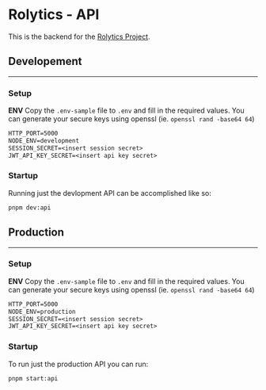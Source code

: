 # Rolytics - API
This is the backend for the [Rolytics Project](https://rolytics.bot.nu).

## Developement
***
### Setup
**ENV**
Copy the `.env-sample` file to `.env` and fill in the required values.
You can generate your secure keys using openssl (ie. `openssl rand -base64 64`)
```txt
HTTP_PORT=5000
NODE_ENV=development
SESSION_SECRET=<insert session secret>
JWT_API_KEY_SECRET=<insert api key secret>
```

### Startup
Running just the devlopment API can be accomplished like so:
```bash
pnpm dev:api
```

## Production
***
### Setup
**ENV**
Copy the `.env-sample` file to `.env` and fill in the required values.
You can generate your secure keys using openssl (ie. `openssl rand -base64 64`)
```txt
HTTP_PORT=5000
NODE_ENV=production
SESSION_SECRET=<insert session secret>
JWT_API_KEY_SECRET=<insert api key secret>
```

### Startup
To run just the production API you can run:
```bash
pnpm start:api
```